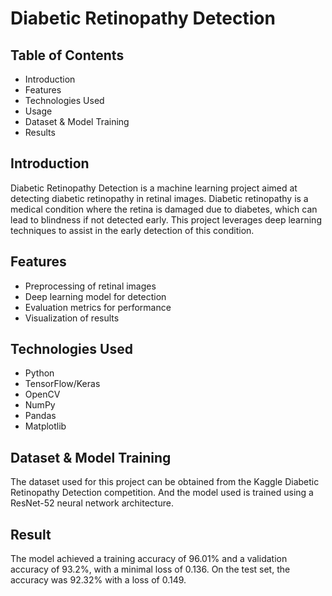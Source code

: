 # Diabetic Retinopathy Detection
## Table of Contents
- Introduction
- Features
- Technologies Used
- Usage
- Dataset & Model Training
- Results

## Introduction

Diabetic Retinopathy Detection is a machine learning project aimed at detecting diabetic retinopathy in retinal images. Diabetic retinopathy is a medical condition where the retina is damaged due to diabetes, which can lead to blindness if not detected early. This project leverages deep learning techniques to assist in the early detection of this condition.

## Features
- Preprocessing of retinal images
- Deep learning model for detection
- Evaluation metrics for performance
- Visualization of results

## Technologies Used
- Python
- TensorFlow/Keras
- OpenCV
- NumPy
- Pandas
- Matplotlib

## Dataset & Model Training

The dataset used for this project can be obtained from the Kaggle Diabetic Retinopathy Detection competition. And the model used is trained using a ResNet-52 neural network architecture.

## Result
The model achieved a training accuracy of 96.01% and a validation accuracy of 93.2%, with a minimal loss of 0.136. On the test set, the accuracy was 92.32% with a loss of 0.149. 
